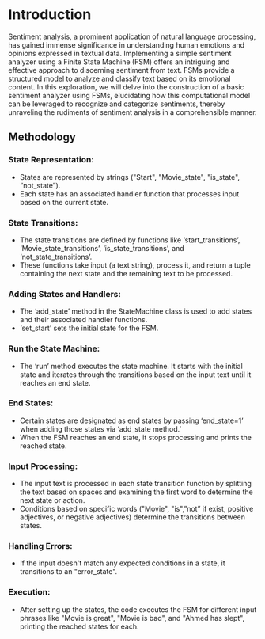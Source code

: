 # Introduction

Sentiment analysis, a prominent application of natural language processing, has gained immense significance in understanding human emotions and opinions expressed in textual data. Implementing a simple sentiment analyzer using a Finite State Machine (FSM) offers an intriguing and effective approach to discerning sentiment from text. FSMs provide a structured model to analyze and classify text based on its emotional content. In this exploration, we will delve into the construction of a basic sentiment analyzer using FSMs, elucidating how this computational model can be leveraged to recognize and categorize sentiments, thereby unraveling the rudiments of sentiment analysis in a comprehensible manner.

## Methodology

### State Representation:

- States are represented by strings ("Start", "Movie_state", "is_state", “not_state”).
- Each state has an associated handler function that processes input based on the current state.

### State Transitions:

- The state transitions are defined by functions like ‘start_transitions’, ‘Movie_state_transitions’, ‘is_state_transitions’, and ‘not_state_transitions’.
- These functions take input (a text string), process it, and return a tuple containing the next state and the remaining text to be processed.

### Adding States and Handlers:

- The ‘add_state’ method in the StateMachine class is used to add states and their associated handler functions.
- ‘set_start’ sets the initial state for the FSM.

### Run the State Machine:

- The ‘run’ method executes the state machine. It starts with the initial state and iterates through the transitions based on the input text until it reaches an end state.

### End States:

- Certain states are designated as end states by passing ‘end_state=1’ when adding those states via ‘add_state method.’
- When the FSM reaches an end state, it stops processing and prints the reached state.

### Input Processing:

- The input text is processed in each state transition function by splitting the text based on spaces and examining the first word to determine the next state or action.
- Conditions based on specific words ("Movie", "is",”not” if exist, positive adjectives, or negative adjectives) determine the transitions between states.

### Handling Errors:

- If the input doesn't match any expected conditions in a state, it transitions to an "error_state".

### Execution:

- After setting up the states, the code executes the FSM for different input phrases like "Movie is great", "Movie is bad", and "Ahmed has slept", printing the reached states for each.
